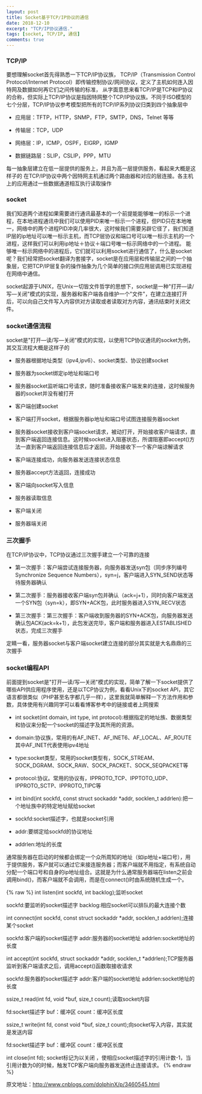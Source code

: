 ```yaml
---
layout: post
title: Socket基于TCP/IP协议的通信
date: 2018-12-10
excerpt: "TCP/IP协议通信."
tags: [socket, TCP/IP, 通信]
comments: true
---
```


### TCP/IP
要想理解socket首先得熟悉一下TCP/IP协议族， TCP/IP（Transmission Control Protocol/Internet Protocol）即传输控制协议/网间协议，定义了主机如何连入因特网及数据如何再它们之间传输的标准，
从字面意思来看TCP/IP是TCP和IP协议的合称，但实际上TCP/IP协议是指因特网整个TCP/IP协议族。不同于ISO模型的七个分层，TCP/IP协议参考模型把所有的TCP/IP系列协议归类到四个抽象层中

* 应用层：TFTP，HTTP，SNMP，FTP，SMTP，DNS，Telnet 等等

* 传输层：TCP，UDP

* 网络层：IP，ICMP，OSPF，EIGRP，IGMP

* 数据链路层：SLIP，CSLIP，PPP，MTU

每一抽象层建立在低一层提供的服务上，并且为高一层提供服务，看起来大概是这样子的 
在TCP/IP协议中两个因特网主机通过两个路由器和对应的层连接。各主机上的应用通过一些数据通道相互执行读取操作


### socket
我们知道两个进程如果需要进行通讯最基本的一个前提能能够唯一的标示一个进程，在本地进程通讯中我们可以使用PID来唯一标示一个进程，但PID只在本地唯一，网络中的两个进程PID冲突几率很大，这时候我们需要另辟它径了，我们知道IP层的ip地址可以唯一标示主机，而TCP层协议和端口号可以唯一标示主机的一个进程，这样我们可以利用ip地址＋协议＋端口号唯一标示网络中的一个进程。
能够唯一标示网络中的进程后，它们就可以利用socket进行通信了，什么是socket呢？我们经常把socket翻译为套接字，socket是在应用层和传输层之间的一个抽象层，它把TCP/IP层复杂的操作抽象为几个简单的接口供应用层调用已实现进程在网络中通信。

socket起源于UNIX，在Unix一切皆文件哲学的思想下，socket是一种"打开—读/写—关闭"模式的实现，服务器和客户端各自维护一个"文件"，在建立连接打开后，可以向自己文件写入内容供对方读取或者读取对方内容，通讯结束时关闭文件。

### socket通信流程
socket是"打开—读/写—关闭"模式的实现，以使用TCP协议通讯的socket为例，其交互流程大概是这样子的


* 服务器根据地址类型（ipv4,ipv6）、socket类型、协议创建socket

* 服务器为socket绑定ip地址和端口号

* 服务器socket监听端口号请求，随时准备接收客户端发来的连接，这时候服务器的socket并没有被打开

* 客户端创建socket

* 客户端打开socket，根据服务器ip地址和端口号试图连接服务器socket

* 服务器socket接收到客户端socket请求，被动打开，开始接收客户端请求，直到客户端返回连接信息。这时候socket进入阻塞状态，所谓阻塞即accept()方法一直到客户端返回连接信息后才返回，开始接收下一个客户端谅解请求

* 客户端连接成功，向服务器发送连接状态信息

* 服务器accept方法返回，连接成功

* 客户端向socket写入信息

* 服务器读取信息

* 客户端关闭

* 服务器端关闭

### 三次握手
在TCP/IP协议中，TCP协议通过三次握手建立一个可靠的连接

* 第一次握手：客户端尝试连接服务器，向服务器发送syn包（同步序列编号Synchronize Sequence Numbers），syn=j，客户端进入SYN_SEND状态等待服务器确认

* 第二次握手：服务器接收客户端syn包并确认（ack=j+1），同时向客户端发送一个SYN包（syn=k），即SYN+ACK包，此时服务器进入SYN_RECV状态

* 第三次握手：第三次握手：客户端收到服务器的SYN+ACK包，向服务器发送确认包ACK(ack=k+1），此包发送完毕，客户端和服务器进入ESTABLISHED状态，完成三次握手

定睛一看，服务器socket与客户端socket建立连接的部分其实就是大名鼎鼎的三次握手



### socket编程API

前面提到socket是"打开—读/写—关闭"模式的实现，简单了解一下socket提供了哪些API供应用程序使用，还是以TCP协议为例，看看Unix下的socket API，其它语言都很类似（PHP甚至名字都几乎一样），这里我就简单解释一下方法作用和参数，具体使用有兴趣同学可以看看博客参考中的链接或者上网搜索

* int socket(int domain, int type, int protocol):根据指定的地址族、数据类型和协议来分配一个socket的描述字及其所用的资源。

* domain:协议族，常用的有AF_INET、AF_INET6、AF_LOCAL、AF_ROUTE其中AF_INET代表使用ipv4地址

* type:socket类型，常用的socket类型有，SOCK_STREAM、SOCK_DGRAM、SOCK_RAW、SOCK_PACKET、SOCK_SEQPACKET等

* protocol:协议。常用的协议有，IPPROTO_TCP、IPPTOTO_UDP、IPPROTO_SCTP、IPPROTO_TIPC等

* int bind(int sockfd, const struct sockaddr *addr, socklen_t addrlen):把一个地址族中的特定地址赋给socket

* sockfd:socket描述字，也就是socket引用

* addr:要绑定给sockfd的协议地址

* addrlen:地址的长度

通常服务器在启动的时候都会绑定一个众所周知的地址（如ip地址+端口号），用于提供服务，客户就可以通过它来接连服务器；而客户端就不用指定，有系统自动分配一个端口号和自身的ip地址组合。这就是为什么通常服务器端在listen之前会调用bind()，而客户端就不会调用，而是在connect()时由系统随机生成一个。

{% raw %}
int listen(int sockfd, int backlog);监听socket

sockfd:要监听的socket描述字
backlog:相应socket可以排队的最大连接个数 

int connect(int sockfd, const struct sockaddr *addr, socklen_t addrlen);连接某个socket

sockfd:客户端的socket描述字
addr:服务器的socket地址
addrlen:socket地址的长度

int accept(int sockfd, struct sockaddr *addr, socklen_t *addrlen);TCP服务器监听到客户端请求之后，调用accept()函数取接收请求

sockfd:服务器的socket描述字
addr:客户端的socket地址
addrlen:socket地址的长度

ssize_t read(int fd, void *buf, size_t count);读取socket内容

fd:socket描述字
buf：缓冲区
count：缓冲区长度

ssize_t write(int fd, const void *buf, size_t count);向socket写入内容，其实就是发送内容

fd:socket描述字
buf：缓冲区
count：缓冲区长度

int close(int fd);
socket标记为以关闭 ，使相应socket描述字的引用计数-1，当引用计数为0的时候，触发TCP客户端向服务器发送终止连接请求。
{% endraw %}


原文地址：http://www.cnblogs.com/dolphinX/p/3460545.html
